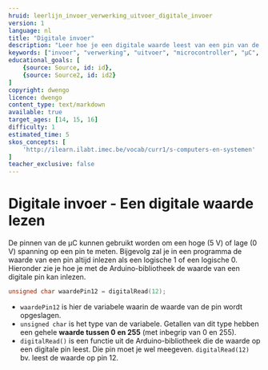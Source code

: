 ```yaml
---
hruid: leerlijn_invoer_verwerking_uitvoer_digitale_invoer
version: 1
language: nl
title: "Digitale invoer"
description: "Leer hoe je een digitale waarde leest van een pin van de µC."
keywords: ["invoer", "verwerking", "uitvoer", "microcontroller", "µC", "arduino", "dwenguino", "digitalRead"]
educational_goals: [
    {source: Source, id: id}, 
    {source: Source2, id: id2}
]
copyright: dwengo
licence: dwengo
content_type: text/markdown
available: true
target_ages: [14, 15, 16]
difficulty: 1
estimated_time: 5
skos_concepts: [
    'http://ilearn.ilabt.imec.be/vocab/curr1/s-computers-en-systemen'
]
teacher_exclusive: false
---
```


# Digitale invoer - Een digitale waarde lezen

De pinnen van de µC kunnen gebruikt worden om een hoge (5 V) of lage (0 V) spanning op een pin te meten. Bijgevolg zal je in een programma de waarde van een pin altijd inlezen als een logische 1 of een logische 0. Hieronder zie je hoe je met de Arduino-bibliotheek de waarde van een digitale pin kan inlezen.

```cpp
unsigned char waardePin12 = digitalRead(12);
```
- `waardePin12` is hier de variabele waarin de waarde van de pin wordt opgeslagen.
- `unsigned char` is het type van de variabele. Getallen van dit type hebben een gehele **waarde tussen 0 en 255** (met inbegrip van 0 en 255). 
- `digitalRead()` is een functie uit de Arduino-bibliotheek die de waarde op een digitale pin leest. Die pin moet je wel meegeven. `digitalRead(12)` bv. leest de waarde op pin 12.
